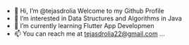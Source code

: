 - 👋 Hi, I’m @tejasdrolia Welcome to my Github Profile
- 👀 I’m interested in Data Structures and Algorithms in Java
- 🌱 I’m currently learning Flutter App Developmen
- 📫 You can reach me at tejasdrolia22@gmail.com ...

<!---
tejasdrolia/tejasdrolia is a ✨ special ✨ repository because its `README.md` (this file) appears on your GitHub profile.
You can click the Preview link to take a look at your changes.
--->
